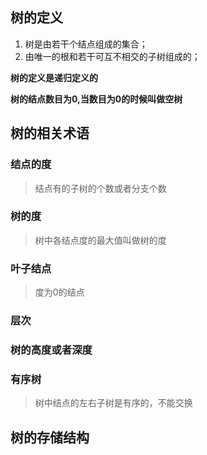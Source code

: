## 树的定义
1. 树是由若干个结点组成的集合；
2. 由唯一的根和若干可互不相交的子树组成的；

**树的定义是递归定义的**

**树的结点数目为0,当数目为0的时候叫做空树**

## 树的相关术语

### 结点的度
> 结点有的子树的个数或者分支个数

### 树的度
> 树中各结点度的最大值叫做树的度

### 叶子结点
> 度为0的结点

### 层次

### 树的高度或者深度

### 有序树
> 树中结点的左右子树是有序的，不能交换

## 树的存储结构